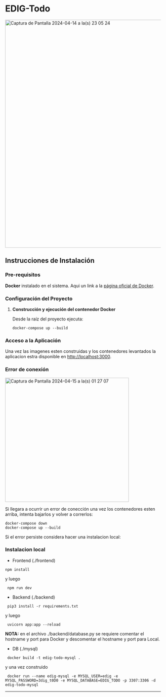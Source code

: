 # EDIG-Todo

<img width="734" alt="Captura de Pantalla 2024-04-14 a la(s) 23 05 24" src="https://github.com/matias-harding/EDIG-todo/assets/2810449/aea2a22b-367a-46f2-8c93-e5827309b341">

## Instrucciones de Instalación

### Pre-requisitos

**Docker** instalado en el sistema. Aqui un link a la [página oficial de Docker](https://www.docker.com/get-started).


### Configuración del Proyecto

1. **Construcción y ejecución del contenedor Docker**

   Desde la raíz del proyecto ejecuta:

   ```
   docker-compose up --build
   ```

### Acceso a la Aplicación

Una vez las imagenes esten construidas y los contenedores levantados la aplicacion estra disponible en [http://localhost:3000](http://localhost:3000).


### Error de conexión

   <img width="400" alt="Captura de Pantalla 2024-04-15 a la(s) 01 27 07" src="https://github.com/matias-harding/EDIG-todo/assets/2810449/ac6d0b92-976c-470c-beec-199f5712fa66">

  Si llegara a ocurrir un error de conección una vez los contenedores esten arriba, intenta bajarlos y volver a correrlos:

   ```
   docker-compose down
   docker-compose up --build
   ```

  Si el error persiste considera hacer una instalacion local:


### Instalacion local

  - Frontend (./frontend)

   ```
   npm install
   ```

   y luego

   ```
    npm run dev
   ```

  - Backend (./backend)

  ```
   pip3 install -r requirements.txt
  ```

  y luego

  ```
   uvicorn app:app --reload
  ```

  **NOTA:** en el archivo ./backend/database.py se requiere comentar el hostname y port para Docker y descomentar el hostname y port para Local.

  - DB (./mysql)

  ```
   docker build -t edig-todo-mysql .
  ```

  y una vez construido

  ```
   docker run --name edig-mysql -e MYSQL_USER=edig -e MYSQL_PASSWORD=3dig_t0D0 -e MYSQL_DATABASE=EDIG_TODO -p 3307:3306 -d edig-todo-mysql
  ```

---
